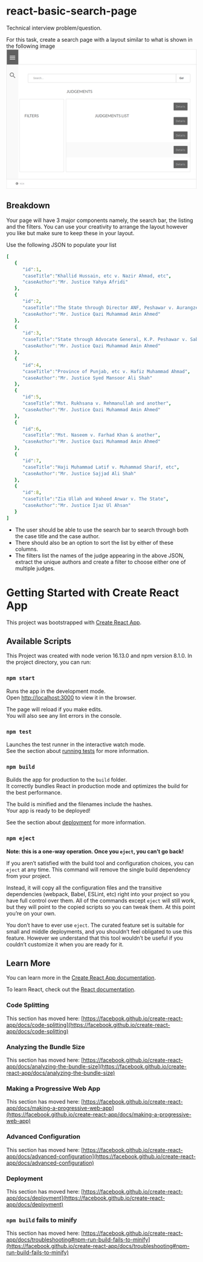# react-basic-search-page
Technical interview problem/question.

For this task, create a search page with a layout similar to what is shown in the following image
![Alt text](/task/page-layout.png?raw=true "Search page layout")

## Breakdown
Your page will have 3 major components namely, the search bar, the listing and the filters. You can use your creativity to arrange the layout however you like but make sure to keep these in your layout. 

Use the following JSON to populate your list
```yaml
[
   {
      "id":1,
      "caseTitle":"Khallid Hussain, etc v. Nazir Ahmad, etc",
      "caseAuthor":"Mr. Justice Yahya Afridi"
   },
   {
      "id":2,
      "caseTitle":"The State through Director ANF, Peshawar v. Aurangzeb",
      "caseAuthor":"Mr. Justice Qazi Muhammad Amin Ahmed"
   },
   {
      "id":3,
      "caseTitle":"State through Advocate General, K.P. Peshawar v. Sabz Ali Khan and another",
      "caseAuthor":"Mr. Justice Qazi Muhammad Amin Ahmed"
   },
   {
      "id":4,
      "caseTitle":"Province of Punjab, etc v. Hafiz Muhammad Ahmad",
      "caseAuthor":"Mr. Justice Syed Mansoor Ali Shah"
   },
   {
      "id":5,
      "caseTitle":"Mst. Rukhsana v. Rehmanullah and another",
      "caseAuthor":"Mr. Justice Qazi Muhammad Amin Ahmed"
   },
   {
      "id":6,
      "caseTitle":"Mst. Naseem v. Farhad Khan & another",
      "caseAuthor":"Mr. Justice Qazi Muhammad Amin Ahmed"
   },
   {
      "id":7,
      "caseTitle":"Haji Muhammad Latif v. Muhammad Sharif, etc",
      "caseAuthor":"Mr. Justice Sajjad Ali Shah"
   },
   {
      "id":8,
      "caseTitle":"Zia Ullah and Waheed Anwar v. The State",
      "caseAuthor":"Mr. Justice Ijaz Ul Ahsan"
   }
]
```

- The user should be able to use the search bar to search through both the case title and the case author.
- There should also be an option to sort the list by either of these columns.
- The filters list the names of the judge appearing in the above JSON, extract the unique authors and create a filter to choose either one of multiple judges.




# Getting Started with Create React App

This project was bootstrapped with [Create React App](https://github.com/facebook/create-react-app).


## Available Scripts
This Project was created with node verion 16.13.0 and npm version 8.1.0.
In the project directory, you can run:

### `npm start`

Runs the app in the development mode.\
Open [http://localhost:3000](http://localhost:3000) to view it in the browser.

The page will reload if you make edits.\
You will also see any lint errors in the console.

### `npm test`

Launches the test runner in the interactive watch mode.\
See the section about [running tests](https://facebook.github.io/create-react-app/docs/running-tests) for more information.

### `npm build`

Builds the app for production to the `build` folder.\
It correctly bundles React in production mode and optimizes the build for the best performance.

The build is minified and the filenames include the hashes.\
Your app is ready to be deployed!

See the section about [deployment](https://facebook.github.io/create-react-app/docs/deployment) for more information.

### `npm eject`

**Note: this is a one-way operation. Once you `eject`, you can’t go back!**

If you aren’t satisfied with the build tool and configuration choices, you can `eject` at any time. This command will remove the single build dependency from your project.

Instead, it will copy all the configuration files and the transitive dependencies (webpack, Babel, ESLint, etc) right into your project so you have full control over them. All of the commands except `eject` will still work, but they will point to the copied scripts so you can tweak them. At this point you’re on your own.

You don’t have to ever use `eject`. The curated feature set is suitable for small and middle deployments, and you shouldn’t feel obligated to use this feature. However we understand that this tool wouldn’t be useful if you couldn’t customize it when you are ready for it.

## Learn More

You can learn more in the [Create React App documentation](https://facebook.github.io/create-react-app/docs/getting-started).

To learn React, check out the [React documentation](https://reactjs.org/).

### Code Splitting

This section has moved here: [https://facebook.github.io/create-react-app/docs/code-splitting](https://facebook.github.io/create-react-app/docs/code-splitting)

### Analyzing the Bundle Size

This section has moved here: [https://facebook.github.io/create-react-app/docs/analyzing-the-bundle-size](https://facebook.github.io/create-react-app/docs/analyzing-the-bundle-size)

### Making a Progressive Web App

This section has moved here: [https://facebook.github.io/create-react-app/docs/making-a-progressive-web-app](https://facebook.github.io/create-react-app/docs/making-a-progressive-web-app)

### Advanced Configuration

This section has moved here: [https://facebook.github.io/create-react-app/docs/advanced-configuration](https://facebook.github.io/create-react-app/docs/advanced-configuration)

### Deployment

This section has moved here: [https://facebook.github.io/create-react-app/docs/deployment](https://facebook.github.io/create-react-app/docs/deployment)

### `npm build` fails to minify

This section has moved here: [https://facebook.github.io/create-react-app/docs/troubleshooting#npm-run-build-fails-to-minify](https://facebook.github.io/create-react-app/docs/troubleshooting#npm-run-build-fails-to-minify)

